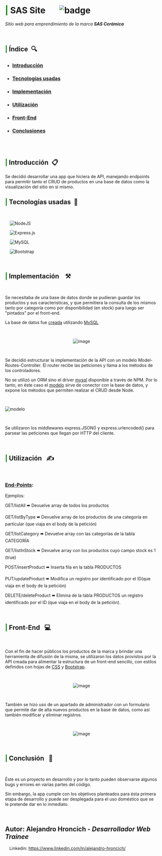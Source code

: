 # <span style="color:green">**|**</span> SAS Site &nbsp;&nbsp;&nbsp;&nbsp;&nbsp;    ![badge](https://img.shields.io/badge/Status-in%20progress-yellowgreen)


*Sitio web para emprendimiento de la marca **SAS Cerámica***

<br>

## <span style="color:green">|</span> Índice&nbsp;&nbsp;🔍


- ### [Introducción](#introduccion)
- ### [Tecnologías usadas](#tecnologias)
- ### [Implementación](#implementacion)
- ### [Utilización](#utilizacion)
- ### [Front-End](#front-end)
- ### [Conclusiones](#conclusiones)

<br>

<br>

## <span id= "introduccion" style="color:green">|</span> Introducción&nbsp;&nbsp;📋

Se decidió desarrollar una app que hiciera de API, manejando endpoints para permitir tanto el CRUD de productos en una base de datos como la visualización del sitio en si mismo. 
<br>

## <span id= "tecnologias" style="color:green">|</span> Tecnologías usadas&nbsp;&nbsp;🧰

<br>

&nbsp;&nbsp;&nbsp;&nbsp;![NodeJS](https://img.shields.io/badge/node.js-6DA55F?style=for-the-badge&logo=node.js&logoColor=white)	

&nbsp;&nbsp;&nbsp;&nbsp;![Express.js](https://img.shields.io/badge/express.js-%23404d59.svg?style=for-the-badge&logo=express&logoColor=%2361DAFB)


&nbsp;&nbsp;&nbsp;&nbsp;![MySQL](https://img.shields.io/badge/mysql-%2300f.svg?style=for-the-badge&logo=mysql&logoColor=white)

&nbsp;&nbsp;&nbsp;&nbsp;![Bootstrap](https://img.shields.io/badge/bootstrap-%23563D7C.svg?style=for-the-badge&logo=bootstrap&logoColor=white)

<br>

## <span id= "implementacion" style="color:green">|</span> Implementación &nbsp;&nbsp;	⚒		

<br>


Se necesitaba de una base de datos donde se pudieran guardar los productos y sus caracteristicas, y que permitiera la consulta de los mismos tanto por categoría como por disponibilidad (en stock) para luego ser "pintados" por el front-end.

La base de datos fue [creada](https://github.com/ahroncich7/Sas/blob/dev2/api/config/DB2.sql) utilizando [MySQL](https://www.mysql.com/) 

<br>

<p align="center">
<img src="https://i.ibb.co/pbd14yC/image.png" alt="image" border="0">
</p>

<br>

Se decidió estructurar la implementación de la API con un modelo Model-Routes-Controller. 
El router recibe las peticiones y llama a los métodos de los controladores. 

No se utilizó un ORM sino el driver [mysql](https://www.npmjs.com/package/mysql) disponible a través de NPM.
Por lo tanto, en éste caso el [modelo](https://github.com/ahroncich7/Sas/blob/dev2/api/model/products.js) sirve de conector con la base de datos, y expone los métodos que permiten realizar el CRUD desde Node.

<br>

![modelo](https://i.ibb.co/xHGcvp6/image.png)

<br>

Se utilizaron los middlewares express.JSON() y express.urlencoded() para parsear las peticiones que llegan por HTTP del cliente.

<br>


## <span id= "utilizacion" style="color:green">|</span> Utilización &nbsp;&nbsp;✍

<br>

### [End-Points]():
Ejemplos:
<br>

GET/listAll 🠮  Devuelve array de todos los productos

GET/listByType 🠮 Devuelve array de los productos de una categoría en particular (que viaja en el body de la petición)

GET/listCategory 🠮 Devuelve array con las categorías de la tabla CATEGORÍA 

GET/listInStock 🠮 Devuelve array con los productos cuyo campo stock es 1 (true)

POST/insertProduct 🠮 Inserta fila en la tabla PRODUCTOS

PUT/updateProduct 🠮 Modifica un registro por identificado por el ID(que viaja en el body de la petición)

DELETE/deleteProduct 🠮 Elimina de la tabla PRODUCTOS un registro identificado por el ID (que viaja en el body de la petición).

<br>


## <span id= "front-end" style="color:green">|</span> Front-End &nbsp;&nbsp;💻

<br>

Con el fin de hacer públicos los productos de la marca y brindar una herramienta de difusión de la misma, se utilizaron los datos provistos por la API creada para alimentar la estructura de un front-end sencillo, con estilos definidos con hojas de [CSS](https://developer.mozilla.org/es/docs/Web/CSS) y [Bootstrap](https://www.getbootstrap.com/).

<br>

<p align="center">
<img src="https://i.ibb.co/Stm6Bhh/image.png" alt="image" border="0">
</p>

<br>

También se hizo uso de un apartado de administrador con un formulario que permite dar de alta nuevos productos en la base de datos, como así también modificar y eliminar registros.

<br>

<p align="center">
<img src="https://i.ibb.co/DryGKhG/image.png" alt="image" border="0">
</p>

<br>

## <span id= "conclusion" style="color:green">|</span> Conclusión &nbsp;&nbsp;📜

<br>

Éste es un proyecto en desarrollo y por lo tanto pueden observarse algunos bugs y errores en varias partes del código.

Sin embargo, la app cumple con los objetivos planteados para ésta primera etapa de desarrollo y puede ser desplegada para el uso doméstico que se le pretende dar en lo inmediato.

<br>

## Autor: Alejandro Hroncich - *Desarrollador Web Trainee*

<img width="10px" src="https://cdn-icons-png.flaticon.com/512/174/174857.png"> Linkedin: https://www.linkedin.com/in/alejandro-hroncich/
